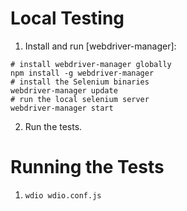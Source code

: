 # Local Testing

1. Install and run [webdriver-manager]:

  ```
  # install webdriver-manager globally
  npm install -g webdriver-manager
  # install the Selenium binaries
  webdriver-manager update
  # run the local selenium server
  webdriver-manager start
  ```

2. Run the tests.


# Running the Tests

1. `wdio wdio.conf.js`
